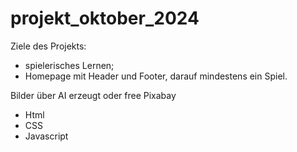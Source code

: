 # projekt_oktober_2024

Ziele des Projekts:
- spielerisches Lernen; 
- Homepage mit Header und Footer, darauf mindestens ein Spiel.

Bilder über AI erzeugt oder free Pixabay

- Html
- CSS
- Javascript

